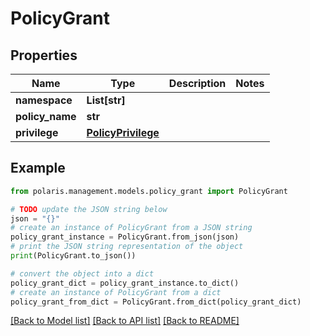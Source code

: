 <!--

 Licensed to the Apache Software Foundation (ASF) under one
 or more contributor license agreements.  See the NOTICE file
 distributed with this work for additional information
 regarding copyright ownership.  The ASF licenses this file
 to you under the Apache License, Version 2.0 (the
 "License"); you may not use this file except in compliance
 with the License.  You may obtain a copy of the License at

   http://www.apache.org/licenses/LICENSE-2.0

 Unless required by applicable law or agreed to in writing,
 software distributed under the License is distributed on an
 "AS IS" BASIS, WITHOUT WARRANTIES OR CONDITIONS OF ANY
 KIND, either express or implied.  See the License for the
 specific language governing permissions and limitations
 under the License.

-->
# PolicyGrant


## Properties

Name | Type | Description | Notes
------------ | ------------- | ------------- | -------------
**namespace** | **List[str]** |  | 
**policy_name** | **str** |  | 
**privilege** | [**PolicyPrivilege**](PolicyPrivilege.md) |  | 

## Example

```python
from polaris.management.models.policy_grant import PolicyGrant

# TODO update the JSON string below
json = "{}"
# create an instance of PolicyGrant from a JSON string
policy_grant_instance = PolicyGrant.from_json(json)
# print the JSON string representation of the object
print(PolicyGrant.to_json())

# convert the object into a dict
policy_grant_dict = policy_grant_instance.to_dict()
# create an instance of PolicyGrant from a dict
policy_grant_from_dict = PolicyGrant.from_dict(policy_grant_dict)
```
[[Back to Model list]](../README.md#documentation-for-models) [[Back to API list]](../README.md#documentation-for-api-endpoints) [[Back to README]](../README.md)


